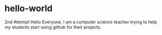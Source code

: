 # hello-world
2nd Attempt
Hello Everyone,
I am a computer science teacher trying to help my students start using github for their projects.
